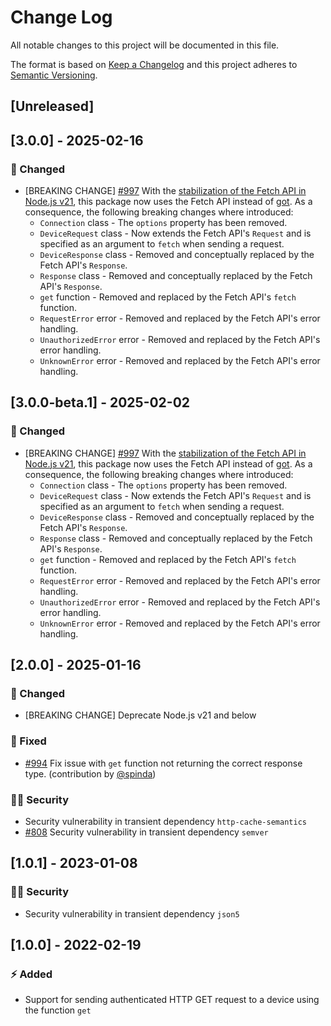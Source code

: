 # Change Log

All notable changes to this project will be documented in this file.

The format is based on [Keep a Changelog](http://keepachangelog.com/) and this project adheres to [Semantic Versioning](http://semver.org/).

## [Unreleased]

## [3.0.0] - 2025-02-16

### :syringe: Changed

- [BREAKING CHANGE] [#997](https://github.com/FantasticFiasco/axis-js/pull/997) With the [stabilization of the Fetch API in Node.js v21](https://nodejs.org/docs/latest-v21.x/api/globals.html#fetch), this package now uses the Fetch API instead of [got](https://github.com/sindresorhus/got). As a consequence, the following breaking changes where introduced:
  - `Connection` class - The `options` property has been removed.
  - `DeviceRequest` class - Now extends the Fetch API's `Request` and is specified as an argument to `fetch` when sending a request.
  - `DeviceResponse` class - Removed and conceptually replaced by the Fetch API's `Response`.
  - `Response` class - Removed and conceptually replaced by the Fetch API's `Response`.
  - `get` function - Removed and replaced by the Fetch API's `fetch` function.
  - `RequestError` error - Removed and replaced by the Fetch API's error handling.
  - `UnauthorizedError` error - Removed and replaced by the Fetch API's error handling.
  - `UnknownError` error - Removed and replaced by the Fetch API's error handling.

## [3.0.0-beta.1] - 2025-02-02

### :syringe: Changed

- [BREAKING CHANGE] [#997](https://github.com/FantasticFiasco/axis-js/pull/997) With the [stabilization of the Fetch API in Node.js v21](https://nodejs.org/docs/latest-v21.x/api/globals.html#fetch), this package now uses the Fetch API instead of [got](https://github.com/sindresorhus/got). As a consequence, the following breaking changes where introduced:
  - `Connection` class - The `options` property has been removed.
  - `DeviceRequest` class - Now extends the Fetch API's `Request` and is specified as an argument to `fetch` when sending a request.
  - `DeviceResponse` class - Removed and conceptually replaced by the Fetch API's `Response`.
  - `Response` class - Removed and conceptually replaced by the Fetch API's `Response`.
  - `get` function - Removed and replaced by the Fetch API's `fetch` function.
  - `RequestError` error - Removed and replaced by the Fetch API's error handling.
  - `UnauthorizedError` error - Removed and replaced by the Fetch API's error handling.
  - `UnknownError` error - Removed and replaced by the Fetch API's error handling.

## [2.0.0] - 2025-01-16

### :syringe: Changed

- [BREAKING CHANGE] Deprecate Node.js v21 and below

### :syringe: Fixed

- [#994](https://github.com/FantasticFiasco/axis-js/pull/994) Fix issue with `get` function not returning the correct response type. (contribution by [@spinda](https://github.com/spinda))

### :policeman: Security

- Security vulnerability in transient dependency `http-cache-semantics`
- [#808](https://github.com/FantasticFiasco/axis-js/pull/808) Security vulnerability in transient dependency `semver`

## [1.0.1] - 2023-01-08

### :policeman: Security

- Security vulnerability in transient dependency `json5`

## [1.0.0] - 2022-02-19

### :zap: Added

- Support for sending authenticated HTTP GET request to a device using the function `get`

